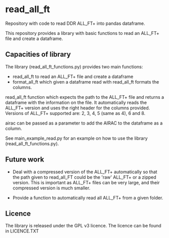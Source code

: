 # read_all_ft
Repository with code to read DDR ALL_FT+ into pandas dataframe.

This repository provides a library with basic functions to read an ALL_FT+ file and create a dataframe.


## Capacities of library

The library (read_all_ft_functions.py) provides 
two main functions:

- read_all_ft to read an ALL_FT+ file and create a dataframe
- format_all_ft which given a dataframe read with read_all_ft formats the columns.

read_all_ft function which expects the path to the ALL_FT+ file and returns a dataframe with the information on the file. It automatically reads the ALL_FT+ version and uses the right header for the columns provided. Versions of ALL_FT+ supported are: 2, 3, 4, 5 (same as 4), 6 and 8.

airac can be passed as a parameter to add the AIRAC to the dataframe as a column.

See main_example_read.py for an example on how to use the library (read_all_ft_functions.py). 


## Future work
- Deal with a compressed version of the ALL_FT+ automatically so that the path given to read_all_FT could be the 'raw' ALL_FT+ or a zipped version. This is important as ALL_FT+ files can be very large, and their compressed version is much smaller.

- Provide a function to automatically read all ALL_FT+ from a given folder.


## Licence
The library is released under the GPL v3 licence. The licence can be found in LICENCE.TXT